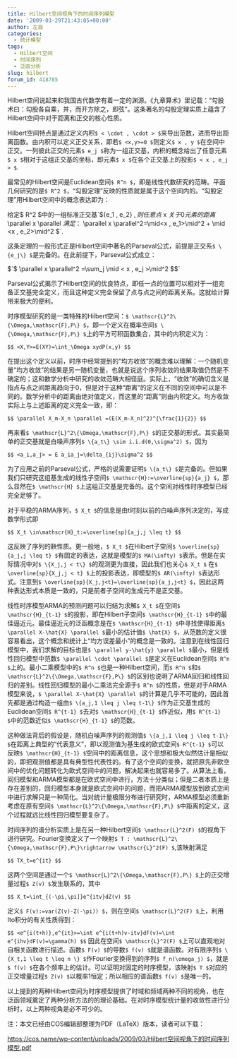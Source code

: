 ```yaml
---
title: Hilbert空间视角下的时间序列模型
date: '2009-03-29T21:43:05+00:00'
author: 左辰
categories:
  - 统计模型
tags:
  - Hilbert空间
  - 时间序列
  - 泛函分析
slug: hilbert
forum_id: 418785
---
```


Hilbert空间说起来和我国古代数学有着一定的渊源。《九章算术》里记载：“勾股术曰：勾股各自乘，并，而开方除之，即弦”。这条著名的勾股定理实质上蕴含了Hilbert空间中对于距离和正交的核心性质。
<!--more-->

Hilbert空间特点是通过定义内积`$ < \cdot , \cdot > $`来导出范数，进而导出距离函数。由内积可以定义正交关系，即若`$ <x,y>=0 $`则定义`$ x , y $`在空间中正交。一列彼此正交的元素`$ e_j $`称为一组正交基，内积的概念给出了任意元素`$ x $`相对于这组正交基的坐标，即元素`$ x $`在各个正交基上的投影`$ < x , e_j > $`.

最常见的Hilbert空间是Euclidean空间`$ R^n $`，即是线性代数研究的范畴。平面几何研究的是`$ R^2 $`，“勾股定理”反映的性质就是属于这个空间内的。“勾股定理”用Hilbert空间中的概念表达即为：

给定$ R^2 $中的一组标准正交基`${e_1 , e_2} $`,则任意点`$ x $`关于0元素的距离`$ \parallel x \parallel $`满足：`$ \parallel x \parallel^2=\mid<x , e_1>\mid^2 + \mid <x , e_2>\mid^2 $`.

这条定理的一般形式正是Hilbert空间中著名的Parseval公式，前提是正交系`$ \{e_j\} $`是完备的。在此前提下，Parseval公式成立：

  $`$ \parallel x \parallel^2 =\sum_j \mid < x , e_j >\mid^2 $$`

Parseval公式揭示了Hilbert空间的优良特点，即任一点的位置可以相对于一组完备正交基完全定义，而且这种定义完全保留了点与点之间的距离关系。这就给计算带来极大的便利。

时序模型研究的是一类特殊的Hilbert空间：`$ \mathscr{L}^2\{\Omega,\mathscr{F},P\} $`，即一个定义在概率空间`$ \{\Omega,\mathscr{F},P\} $`上的平方可积函数集合，其中的内积定义为：

`$$ <X,Y>=E(XY)=\int_\Omega xydP(x,y) $$`

在提出这个定义以前，时序中经常提到的“均方收敛”的概念难以理解：一个随机变量“均方收敛”的结果是另一随机变量，也就是说这个序列收敛的结果取值仍然是不确定的；这和数学分析中研究的收敛范畴大相径庭。实际上，“收敛”的确切含义是指点与点之间距离趋向于0，但是对于这种“距离”的定义在不同的空间中可以是不同的。数学分析中的距离由绝对值定义，而这里的“距离”则由内积定义。均方收敛实际上与上述距离的定义完全一致，即：

`$$ \parallel X_m-X_n \parallel =(E(X_m-X_n)^2)^{\frac{1}{2}} $$`

再来看`$ \mathscr{L}^2\{\Omega,\mathscr{F},P\} $`的正交基的形式。其实最简单的正交基就是白噪声序列`$ \{a_t\} \sim i.i.d(0,\sigma^2) $`，因为

`$$ <a_i,a_j> = E a_ia_j=\delta_{ij}\sigma^2 $$`

为了应用之前的Parseval公式，严格的说需要证明`$ \{a_t\} $`是完备的。但如果我们只研究这组基生成的线性子空间`$ \mathscr{H}:=\overline{sp}{a_j} $`，那么显然在`$ \mathscr{H} $`上这组正交基是完备的。这个空间对线性时序模型已经完全足够了。

对于平稳的ARMA序列，`$ X_t $`的信息是由t时刻以前的白噪声序列决定的，写成数学形式即

`$$ X_t \in\mathscr{H}_t:=\overline{sp}{a_j,j \leq t} $$`

这反映了序列的鞅性质。更一般地，`$ X_t $`在Hilbert子空间`$ \overline{sp}{a_j,j \leq t} $`有固定的表达，这就是模型的`$ MA(\infty) $`表示。但是在实际情况中对`$ \{X_j,j < t\} $`的观测更为直接，因此我们也关心`$ X_t $` 在`$ \overline{sp}{X_j,j < t} $`上的投影表达，即模型的`$ AR(\infty) $`表达形式。注意到`$ \overline{sp}{X_j,j<t}=\overline{sp}{a_j,j<t} $`，因此这两种表达形式本质是一致的，只是前者子空间的生成元不是正交基。

线性时序模型ARMA的预测问题可以归结为求解`$ X_t $`在空间`$ \mathscr{H}_{t-1} $`的投影，即在Hilbert子空间`$ \mathscr{H}_{t-1} $`中的最佳逼近元。最佳逼近元的泛函概念是在`$ \mathscr{H}_{t-1} $`中寻找使得距离`$ \parallel X-\hat{X} \parallel $`最小的估计值`$ \hat{X} $`，从范数的定义很容易看出，这个概念和统计上“均方误差最小”的概念是一致的。注意到在线性回归模型中，我们求解的目标也是`$ \parallel y-\hat{y} \parallel $`最小，但是线性回归模型中范数`$ \parallel \cdot \parallel $`是定义在Euclidean空间`$ R^n $`上的。最小二乘模型中的`$ R^n $`也是一种Hilbert空间，而`$ R^n $`和`$ \mathscr{L}^2\{\Omega,\mathscr{F},P\} $`的区别也说明了ARMA回归和线性回归的差别。线性回归模型的最小二乘法完全源于`$ R^n $`的性质，但是对于ARMA 模型来说，`$ \parallel X-\hat{X} \parallel $`的计算是几乎不可能的，因此首先都是通过构造一组由`$ \{a_j,1 \leq j \leq t-1\} $`作为正交基生成的Euclidean空间`$ R^{t-1} $`去对`$ \mathscr{H}_{t-1} $`作近似，用`$ R^{t-1} $`中的范数近似`$ \mathscr{H}_{t-1} $`的范数。

这种做法背后的假设是，随机白噪声序列的观测值`$ \{a_j,1 \leq j \leq t-1\} $`在距离上典型的“代表意义”，即以观测值为基生成的欧式空间`$ R^{t-1} $`可以反映`$ \mathscr{H}_{t-1} $`空间中的距离信息，这个思想和极大似然估计是相似的，即把观测值都是具有典型性代表性的。有了这个空间的变换，就把原先非欧空间中的优化问题转化为欧式空间中的问题，解决起来也就容易多了。从算法上看，回归模型和ARMA模型都是在欧式空间中进行，方法十分类似；但是二者本质上是存在差别的，回归模型本身就是欧式空间中的问题，而把ARMA模型放到欧式空间中进行求解只是一种简化。当对统计量极限分布进行研究时，ARMA模型必须重新考虑在原有空间`$ \mathscr{L}^2\{\Omega,\mathscr{F},P\} $`中距离的定义，这个过程就远比线性回归模型要复杂了。

时间序列的谱分析实质上是在另一种Hilbert空间`$ \mathscr{L}^2(F) $`的视角下进行研究。Fourier变换定义了一个映射`$ T : \mathscr{L}^2\{\Omega,\mathscr{F},P\}\rightarrow \mathscr{L}^2(F) $`,该映射满足

`$$ TX_t=e^{it} $$`

这两个空间是通过一个`$ \mathscr{L}^2\{\Omega,\mathscr{F},P\} $`上的正交增量过程`$ Z(v) $`发生联系的，其中

`$$ X_t=\int_{(-\pi,\pi]}e^{itv}dZ(v) $$`

定义`$ F(v):=var(Z(v)-Z(-\pi)) $`，则在空间`$ \mathscr{L}^2(F) $`上，利用Ito积分的有关性质得到：

`$$ <e^{i(t+h)},e^{it}>=\int e^{i(t+h)v-itv}dF(v)=\int e^{ihv}dF(v)=\gamma(h) $$`
因此在空间`$ \mathscr{L}^2(F) $`上可以直观地对自相关函数进行描述。函数`$ F(v) $`的导数`$ f(v) $`就是谱函数。对有限序列`$ \{X_t,1 \leq t \leq n \} $`作Fourier变换得到的序列`$ f_n(\omega_j) $`，就是`$ f(v) $`在各个频率上的估计。可以证明对固定的时序模型，该映射`$ T $`对应的正交增量过程`$ Z(v) $`以概率1恒定；所以相应的谱函数`$ f(v) $`是唯一的。

以上提到的两种Hilbert空间为时序模型提供了时域和频域两种不同的视角，也在泛函领域奠定了两种分析方法的的理论基础。在对时序模型统计量的收敛性进行分析时，以上两种视角是必不可少的。

注：本文已经由COS编辑部整理为PDF（LaTeX）版本，读者可以下载：

https://cos.name/wp-content/uploads/2009/03/Hilbert空间视角下的时间序列模型.pdf
